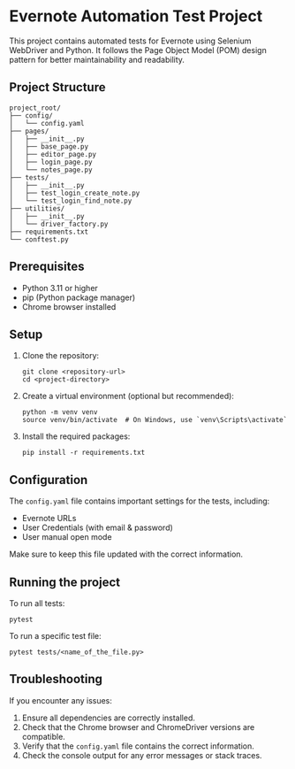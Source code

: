 # Evernote Automation Test Project

This project contains automated tests for Evernote using Selenium WebDriver and Python. It follows the Page Object Model (POM) design pattern for better maintainability and readability.

## Project Structure

```
project_root/
├── config/
│   └── config.yaml
├── pages/
│   ├── __init__.py
│   ├── base_page.py
│   ├── editor_page.py
│   ├── login_page.py
│   └── notes_page.py
├── tests/
│   ├── __init__.py
│   ├── test_login_create_note.py
│   └── test_login_find_note.py
├── utilities/
│   ├── __init__.py
│   └── driver_factory.py
├── requirements.txt
└── conftest.py
```

## Prerequisites

- Python 3.11 or higher
- pip (Python package manager)
- Chrome browser installed

## Setup

1. Clone the repository:
   ```
   git clone <repository-url>
   cd <project-directory>
   ```

2. Create a virtual environment (optional but recommended):
   ```
   python -m venv venv
   source venv/bin/activate  # On Windows, use `venv\Scripts\activate`
   ```

3. Install the required packages:
   ```
   pip install -r requirements.txt
   ```

## Configuration

The `config.yaml` file contains important settings for the tests, including:

- Evernote URLs
- User Credentials (with email & password)
- User manual open mode

Make sure to keep this file updated with the correct information.

## Running the project

To run all tests:

```
pytest
```

To run a specific test file:

```
pytest tests/<name_of_the_file.py>
```


## Troubleshooting

If you encounter any issues:

1. Ensure all dependencies are correctly installed.
2. Check that the Chrome browser and ChromeDriver versions are compatible.
3. Verify that the `config.yaml` file contains the correct information.
4. Check the console output for any error messages or stack traces.
